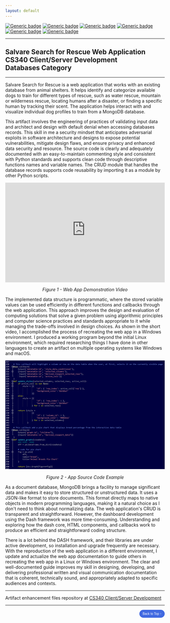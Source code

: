 ```yaml
---
layout: default
---
```


[![Generic badge](https://img.shields.io/badge/database-MongoDB-green.svg)](https://mongodb.com) [![Generic badge](https://img.shields.io/badge/language-Python-blue.svg)](https://python.org/) [![Generic badge](https://img.shields.io/badge/python_library-PyMongo-purple.svg)](https://pymongo.readthedocs.io/en/stable) [![Generic badge](https://img.shields.io/badge/python_framework-Dash-orange.svg)](https://plotly.com/dash) [![Generic badge](https://img.shields.io/badge/testing_tool-Jupyter_Notebook-pink.svg)](https://jupyter.org) [![Generic badge](https://img.shields.io/badge/license-MIT-green.svg)](LICENSE)

---

## Salvare Search for Rescue Web Application<br/>CS340 Client/Server Development<br/>Databases Category

---

Salvare Search for Rescue is a web application that works with an existing database from animal shelters. It helps identify and categorize available dogs to train for different types of rescue, such as water rescue, mountain or wilderness rescue, locating humans after a disaster, or finding a specific human by tracking their scent. The application helps interact with and visualize individual dog profiles to train from a MongoDB database.

This artifact involves the engineering of practices of validating input data and architect and design with default denial when accessing databases records. This skill in me a security mindset that anticipates adversarial exploits in software architecture and designs to expose potential vulnerabilities, mitigate design flaws, and ensure privacy and enhanced data security and resource. The source code is clearly and adequately documented with an easy-to-maintain commenting style and consistent with Python standards and supports clean code through descriptive functions names and variable names. The CRUD module that handles the database records supports code reusability by importing it as a module by other Python scripts.

<div style="text-align: center;">
    <div style="position: relative; padding-bottom: 56.25%; padding-top: 30px; height: 0; overflow: hidden;">
        <iframe style="position: absolute; top: 0; left: 0; width: 100%; height: 100%;" src="https://www.youtube-nocookie.com/embed/r9EonyBs9I8?rel=0" title="Salvare Search for Rescue Web App Demostration Video" frameborder="0" allow="accelerometer; autoplay; clipboard-write; encrypted-media; gyroscope; picture-in-picture" allowfullscreen></iframe>
    </div>
    <p><em>Figure 1 - Web App Demonstration Video</em></p>
</div>

The implemented data structure is programmatic, where the stored variable values can be used efficiently in different functions and callbacks through the web application. This approach improves the design and evaluation of computing solutions that solve a given problem using algorithmic principles and computer science practices and standards appropriate to it while managing the trade-offs involved in design choices. As shown in the short video, I accomplished the process of recreating the web app in a Windows environment. I produced a working program beyond the initial Linux environment, which required researching things I have done in other languages to create an artifact on multiple operating systems like Windows and macOS.

<div style="text-align: center;">
    <img src="assets/img/CS340-AppCode.png" width="800px" title="Zoo Monitor System Program Java Code Screenshot" />
    <p><em>Figure 2 - App Source Code Example</em></p>
</div>

As a document database, MongoDB brings a facility to manage significant data and makes it easy to store structured or unstructured data. It uses a JSON-like format to store documents. This format directly maps to native objects in modern programming languages, making it a natural choice as I don't need to think about normalizing data. The web application's CRUD is transparent and straightforward. However, the dashboard development using the Dash framework was more time-consuming. Understanding and exploring how the dash core, HTML components, and callbacks work to produce an efficient and straightforward coding structure.

There is a lot behind the DASH framework, and their libraries are under active development, so installation and upgrade frequently are necessary. With the reproduction of the web application in a different environment, I update and actualize the web app documentation to guide others in recreating the web app in a Linux or Windows environment. The clear and well-documented guide improves my skill in designing, developing, and delivering professional written and visual communication documentation that is coherent, technically sound, and appropriately adapted to specific audiences and contexts.

---

Artifact enhancement files repository at [CS340 Client/Server Development](https://github.com/arsari/ePortfolio/tree/main/enhancement/CS340-databases "Salvare Search for Rescue Web App - Repository")

---

<div style="text-align: right;">
    <a href="#">
        <button style="font-size: 10px; font-weight: 500; background: #4169e1; color: #ffffff; border-radius: 50px; border-style: solid; border-color: #4169e1; padding: 5px 8px;">Back to Top &#8593;</button>
    </a>
</div>